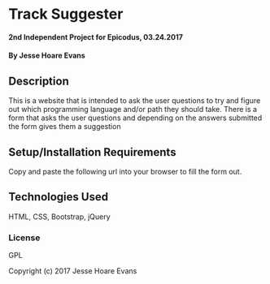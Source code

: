 # Track Suggester

#### 2nd Independent Project for Epicodus, 03.24.2017

#### By Jesse Hoare Evans

## Description

This is a website that is intended to ask the user questions to try and figure out which programming language and/or path they should take. There is a form that asks the user questions and depending on the answers submitted the form gives them a suggestion

## Setup/Installation Requirements

Copy and paste the following url into your browser to fill the form out.

## Technologies Used

HTML, CSS, Bootstrap, jQuery

### License

GPL

Copyright (c) 2017 Jesse Hoare Evans
